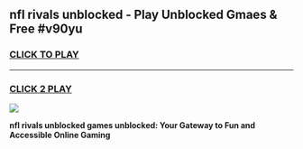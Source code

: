 
## nfl rivals unblocked - Play Unblocked Gmaes & Free #v90yu
<h3>
<a href="https://news.freeplayer.one?title=nfl_rivals_unblocked&ref=03M">CLICK TO PLAY</a></h3>
<hr>

<h3>
<a href="https://news.freeplayer.one?title=nfl_rivals_unblocked&ref=03M">CLICK 2 PLAY</a>
  
</h3>

<a href="https://news.freeplayer.one?title=nfl_rivals_unblocked&ref=03M"><img src="https://clearcache.store/games.png"></a>


**nfl rivals unblocked games unblocked: Your Gateway to Fun and Accessible Online Gaming**

